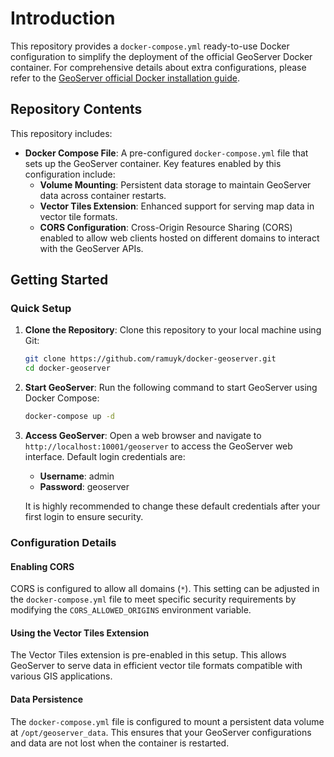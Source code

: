 # Introduction

This repository provides a `docker-compose.yml` ready-to-use Docker configuration to simplify the deployment of the official GeoServer Docker container. For comprehensive details about extra configurations, please refer to the [GeoServer official Docker installation guide](https://docs.geoserver.org/latest/en/user/installation/docker.html).

## Repository Contents 

This repository includes:

- **Docker Compose File**: A pre-configured `docker-compose.yml` file that sets up the GeoServer container. Key features enabled by this configuration include:
  - **Volume Mounting**: Persistent data storage to maintain GeoServer data across container restarts.
  - **Vector Tiles Extension**: Enhanced support for serving map data in vector tile formats.
  - **CORS Configuration**: Cross-Origin Resource Sharing (CORS) enabled to allow web clients hosted on different domains to interact with the GeoServer APIs.

## Getting Started

### Quick Setup

1. **Clone the Repository**:
   Clone this repository to your local machine using Git:
   ```bash
   git clone https://github.com/ramuyk/docker-geoserver.git
   cd docker-geoserver
   ```

2. **Start GeoServer**:
   Run the following command to start GeoServer using Docker Compose:
   ```bash
   docker-compose up -d
   ```

3. **Access GeoServer**:
   Open a web browser and navigate to `http://localhost:10001/geoserver` to access the GeoServer web interface. Default login credentials are:
   - **Username**: admin
   - **Password**: geoserver

   It is highly recommended to change these default credentials after your first login to ensure security.

### Configuration Details

#### Enabling CORS

CORS is configured to allow all domains (`*`). This setting can be adjusted in the `docker-compose.yml` file to meet specific security requirements by modifying the `CORS_ALLOWED_ORIGINS` environment variable.

#### Using the Vector Tiles Extension

The Vector Tiles extension is pre-enabled in this setup. This allows GeoServer to serve data in efficient vector tile formats compatible with various GIS applications.

#### Data Persistence

The `docker-compose.yml` file is configured to mount a persistent data volume at `/opt/geoserver_data`. This ensures that your GeoServer configurations and data are not lost when the container is restarted.

